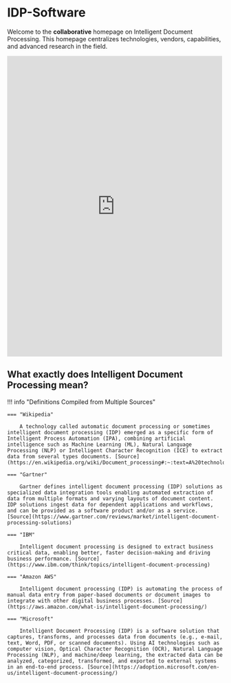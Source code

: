 # IDP-Software

Welcome to the **collaborative** homepage on Intelligent Document Processing. This homepage centralizes technologies, vendors, capabilities, and advanced research in the field.

<iframe width="500px" height="700px" frameborder="0"
src="https://widget.konfuzio.com?kbId=685993ade099dd8fea1bde75&embed=true&hide-chat-actions=true">
</iframe>

## What exactly does Intelligent Document Processing mean?

!!! info "Definitions Compiled from Multiple Sources"

    === "Wikipedia"
    
        A technology called automatic document processing or sometimes intelligent document processing (IDP) emerged as a specific form of Intelligent Process Automation (IPA), combining artificial intelligence such as Machine Learning (ML), Natural Language Processing (NLP) or Intelligent Character Recognition (ICE) to extract data from several types documents. [Source](https://en.wikipedia.org/wiki/Document_processing#:~:text=A%20technology%20called,%5B8%5D)
    
    === "Gartner" 
    
        Gartner defines intelligent document processing (IDP) solutions as specialized data integration tools enabling automated extraction of data from multiple formats and varying layouts of document content. IDP solutions ingest data for dependent applications and workflows, and can be provided as a software product and/or as a service. [Source](https://www.gartner.com/reviews/market/intelligent-document-processing-solutions)
    
    === "IBM"
    
        Intelligent document processing is designed to extract business critical data, enabling better, faster decision-making and driving business performance. [Source](https://www.ibm.com/think/topics/intelligent-document-processing)
    
    === "Amazon AWS"
    
        Intelligent document processing (IDP) is automating the process of manual data entry from paper-based documents or document images to integrate with other digital business processes. [Source](https://aws.amazon.com/what-is/intelligent-document-processing/)
    
    === "Microsoft"
    
        Intelligent Document Processing (IDP) is a software solution that captures, transforms, and processes data from documents (e.g., e-mail, text, Word, PDF, or scanned documents). Using AI technologies such as computer vision, Optical Character Recognition (OCR), Natural Language Processing (NLP), and machine/deep learning, the extracted data can be analyzed, categorized, transformed, and exported to external systems in an end-to-end process. [Source](https://adoption.microsoft.com/en-us/intelligent-document-processing/)

